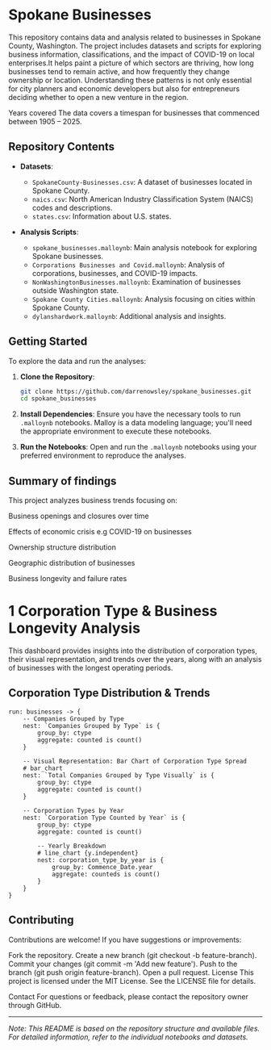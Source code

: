 # Spokane Businesses

This repository contains data and analysis related to businesses in Spokane County, Washington. The project includes datasets and scripts for exploring business information, classifications, and the impact of COVID-19 on local enterprises.It helps paint a picture of which sectors are thriving, how long businesses tend to remain active, and how frequently they change ownership or location. Understanding these patterns is not only essential for city planners and economic developers but also for entrepreneurs deciding whether to open a new venture in the region.

Years covered
The data covers a timespan for businesses that commenced between 1905 – 2025.

## Repository Contents

- **Datasets**:
  - `SpokaneCounty-Businesses.csv`: A dataset of businesses located in Spokane County.
  - `naics.csv`: North American Industry Classification System (NAICS) codes and descriptions.
  - `states.csv`: Information about U.S. states.
  
- **Analysis Scripts**:
  - `spokane_businesses.malloynb`: Main analysis notebook for exploring Spokane businesses.
  - `Corporations Businesses and Covid.malloynb`: Analysis of corporations, businesses, and COVID-19 impacts.
  - `NonWashingtonBusinesses.malloynb`: Examination of businesses outside Washington state.
  - `Spokane County Cities.malloynb`: Analysis focusing on cities within Spokane County.
  - `dylanshardwork.malloynb`: Additional analysis and insights.

## Getting Started

To explore the data and run the analyses:

1. **Clone the Repository**:
   ```bash
   git clone https://github.com/darrenowsley/spokane_businesses.git
   cd spokane_businesses
   ```

2. **Install Dependencies**:
   Ensure you have the necessary tools to run `.malloynb` notebooks. Malloy is a data modeling language; you'll need the appropriate environment to execute these notebooks.

3. **Run the Notebooks**:
   Open and run the `.malloynb` notebooks using your preferred environment to reproduce the analyses.

## Summary of findings

This project analyzes business trends focusing on:

Business openings and closures over time

Effects of economic crisis e.g COVID-19 on businesses

Ownership structure distribution

Geographic distribution of businesses

Business longevity and failure rates

# 1 Corporation Type & Business Longevity Analysis

This dashboard provides insights into the distribution of corporation types, their visual representation, and trends over the years, along with an analysis of businesses with the longest operating periods.

## Corporation Type Distribution & Trends

```malloy
run: businesses -> {
    -- Companies Grouped by Type
    nest: `Companies Grouped by Type` is {
        group_by: ctype
        aggregate: counted is count()
    }

    -- Visual Representation: Bar Chart of Corporation Type Spread
    # bar_chart
    nest: `Total Companies Grouped by Type Visually` is {
        group_by: ctype
        aggregate: counted is count()
    }

    -- Corporation Types by Year
    nest: `Corporation Type Counted by Year` is {
        group_by: ctype
        aggregate: counted is count()
        
        -- Yearly Breakdown
        # line_chart {y.independent}
        nest: corporation_type_by_year is {
            group_by: Commence_Date.year
            aggregate: counteds is count()
        }
    }
}
```

## Contributing

Contributions are welcome! If you have suggestions or improvements:

Fork the repository.
Create a new branch (git checkout -b feature-branch).
Commit your changes (git commit -m 'Add new feature').
Push to the branch (git push origin feature-branch).
Open a pull request.
License
This project is licensed under the MIT License. See the LICENSE file for details.

Contact
For questions or feedback, please contact the repository owner through GitHub.

---

*Note: This README is based on the repository structure and available files. For detailed information, refer to the individual notebooks and datasets.* 


